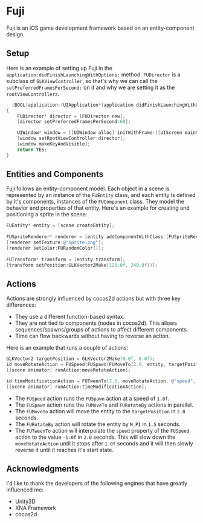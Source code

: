 # Fuji

Fuji is an iOS game development framework based on an entity-component design.

## Setup

Here is an example of setting up Fuji in the `application:didFinishLaunchingWithOptions:` method. `FUDirector` is a subclass of `GLKViewController`, so that's why we can call the `setPreferredFramesPerSecond:` on it and why we are setting it as the `rootViewControllerz`.

```objective-c
- (BOOL)application:(UIApplication*)application didFinishLaunchingWithOptions:(NSDictionary*)launchOptions
{
	FUDirector* director = [FUDirector new];
	[director setPreferredFramesPerSecond:60];

	UIWindow* window = [[UIWindow alloc] initWithFrame:[[UIScreen mainScreen] bounds]];
	[window setRootViewController:director];
	[window makeKeyAndVisible];
	return YES;
}
```

## Entities and Components

Fuji follows an entity-component model. Each object in a scene is represented by an instance of the `FUEntity` class, and each entity is defined by it's components, instances of the `FUComponent` class. They model the behavior and properties of that entity. Here's an example for creating and positioning a sprite in the scene:

```objective-c
FUEntity* entity = [scene createEntity];
			
FUSpriteRenderer* renderer = [entity addComponentWithClass:[FUSpriteRenderer class]];
[renderer setTexture:@"Sprite.png"];
[renderer setColor:FURandomColor()];
			
FUTransform* transform = [entity transform];
[transform setPosition:GLKVector2Make(120.0f, 240.0f))];
```

## Actions

Actions are strongly influenced by cocos2d actions but with three key differences:

* They use a different function-based syntax.
* They are not tied to components (nodes in cocos2d). This allows sequences/spawns/groups of actions to affect different components.
* Time can flow backwards without having to reverse an action.

Here is an example that runs a couple of actions:

```objective-c
GLKVector2 targetPosition = GLKVector2Make(0.0f, 0.0f);
id moveRotateAction = FUSpeed(FUSpawn(FUMoveTo(2.0, entity, targetPosition), FURotateBy(1.5, entity, M_PI), 1.0f);
[[scene animator] runAction:moveRotateAction];

id timeModificationAction = FUTweenTo(2.0, moveRotateAction, @"speed", -1.0f);
[[scene animator] runAction:timeModificationAction];
```

* The `FUSpeed` action runs the `FUSpawn` action at a speed of `1.0f`.
* The `FUSpawn` action runs the `FUMoveTo` and `FURotateBy` actions in parallel.
* The `FUMoveTo` action will move the entity to the `targetPosition` in `2.0` seconds.
* The `FURotateBy` action will rotate the entity by `M_PI` in `1.5` seconds.
* The `FUTweenTo` action will interpolate the `speed` property of the `FUSpeed` action to the value `-1.0f` in `2.0` seconds. This will slow down the `moveRotateAction` until it stops after `1.0f` seconds and it will then slowly reverse it until it reaches it's start state.

## Acknowledgments

I'd like to thank the developers of the following engines that have greatly influenced me:

* Unity3D
* XNA Framework
* cocos2d